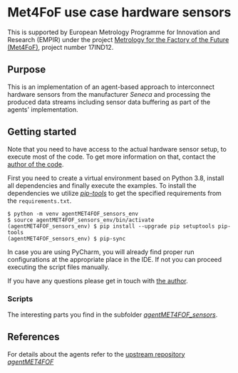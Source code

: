 # Met4FoF use case hardware sensors

This is supported by European Metrology Programme for Innovation and Research (EMPIR)
under the project
[Metrology for the Factory of the Future (Met4FoF)](https://met4fof.eu), project number
17IND12.

## Purpose

This is an implementation of an agent-based approach to interconnect hardware
sensors from the manufacturer _Seneca_ and processing the produced data streams
including sensor data buffering as part of the agents' implementation.

## Getting started

Note that you need to have access to the actual hardware sensor setup, to execute
most of the code. To get more information on that, contact the
[author of the code](https://github.com/bangxiangyong).

First you need to create a virtual environment based on Python 3.8, install all
dependencies and finally execute the examples. To install the dependencies we utilize
[_pip-tools_](https://pypi.org/project/pip-tools/) to get the specified requirements
from the `requirements.txt`.
  
```shell
$ python -m venv agentMET4FOF_sensors_env
$ source agentMET4FOF_sensors_env/bin/activate
(agentMET4FOF_sensors_env) $ pip install --upgrade pip setuptools pip-tools
(agentMET4FOF_sensors_env) $ pip-sync
```

In case you are using PyCharm, you will already find proper run configurations at the
appropriate place in the IDE. If not you can proceed executing the script files
 manually.

If you have any questions please get in touch with
[the author](https://github.com/bangxiangyong).

### Scripts

The interesting parts you find in the subfolder [_agentMET4FOF_sensors_](agentMET4FOF_sensors).

## References

For details about the agents refer to the
[upstream repository _agentMET4FOF_](https://github.com/bangxiangyong/agentMET4FOF)
